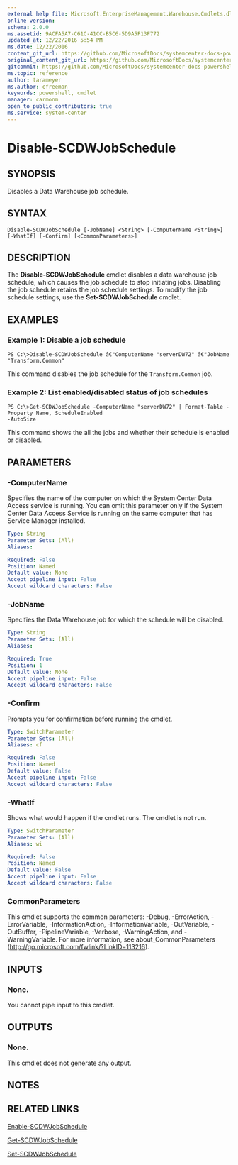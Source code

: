 ```yaml
---
external help file: Microsoft.EnterpriseManagement.Warehouse.Cmdlets.dll-Help.xml
online version: 
schema: 2.0.0
ms.assetid: 9ACFA5A7-C61C-41CC-B5C6-5D9A5F13F772
updated_at: 12/22/2016 5:54 PM
ms.date: 12/22/2016
content_git_url: https://github.com/MicrosoftDocs/systemcenter-docs-powershell/blob/live/systemcenter-cmdlets/SystemCenter2016/ServiceManagerDataWarehouse/vlatest/Disable-SCDWJobSchedule.md
original_content_git_url: https://github.com/MicrosoftDocs/systemcenter-docs-powershell/blob/live/systemcenter-cmdlets/SystemCenter2016/ServiceManagerDataWarehouse/vlatest/Disable-SCDWJobSchedule.md
gitcommit: https://github.com/MicrosoftDocs/systemcenter-docs-powershell/blob/17c3a51bd892aad46c731d9f381f0704b4815004/systemcenter-cmdlets/SystemCenter2016/ServiceManagerDataWarehouse/vlatest/Disable-SCDWJobSchedule.md
ms.topic: reference
author: tarameyer
ms.author: cfreeman
keywords: powershell, cmdlet
manager: carmonm
open_to_public_contributors: true
ms.service: system-center
---
```


# Disable-SCDWJobSchedule

## SYNOPSIS
Disables a Data Warehouse job schedule.

## SYNTAX

```
Disable-SCDWJobSchedule [-JobName] <String> [-ComputerName <String>] [-WhatIf] [-Confirm] [<CommonParameters>]
```

## DESCRIPTION
The **Disable-SCDWJobSchedule** cmdlet disables a data warehouse job schedule, which causes the job schedule to stop initiating jobs.
Disabling the job schedule retains the job schedule settings.
To modify the job schedule settings, use the **Set-SCDWJobSchedule** cmdlet.

## EXAMPLES

### Example 1: Disable a job schedule
```
PS C:\>Disable-SCDWJobSchedule â€"ComputerName "serverDW72" â€"JobName "Transform.Common"
```

This command disables the job schedule for the `Transform.Common` job.

### Example 2: List enabled/disabled status of job schedules
```
PS C:\>Get-SCDWJobSchedule -ComputerName "serverDW72" | Format-Table -Property Name, ScheduleEnabled
-AutoSize
```

This command shows the all the jobs and whether their schedule is enabled or disabled.

## PARAMETERS

### -ComputerName
Specifies the name of the computer on which the System Center Data Access service is running.
You can omit this parameter only if the System Center Data Access Service is running on the same computer that has Service Manager installed.

```yaml
Type: String
Parameter Sets: (All)
Aliases: 

Required: False
Position: Named
Default value: None
Accept pipeline input: False
Accept wildcard characters: False
```

### -JobName
Specifies the Data Warehouse job for which the schedule will be disabled.

```yaml
Type: String
Parameter Sets: (All)
Aliases: 

Required: True
Position: 1
Default value: None
Accept pipeline input: False
Accept wildcard characters: False
```

### -Confirm
Prompts you for confirmation before running the cmdlet.

```yaml
Type: SwitchParameter
Parameter Sets: (All)
Aliases: cf

Required: False
Position: Named
Default value: False
Accept pipeline input: False
Accept wildcard characters: False
```

### -WhatIf
Shows what would happen if the cmdlet runs.
The cmdlet is not run.

```yaml
Type: SwitchParameter
Parameter Sets: (All)
Aliases: wi

Required: False
Position: Named
Default value: False
Accept pipeline input: False
Accept wildcard characters: False
```

### CommonParameters
This cmdlet supports the common parameters: -Debug, -ErrorAction, -ErrorVariable, -InformationAction, -InformationVariable, -OutVariable, -OutBuffer, -PipelineVariable, -Verbose, -WarningAction, and -WarningVariable. For more information, see about_CommonParameters (http://go.microsoft.com/fwlink/?LinkID=113216).

## INPUTS

### None.
You cannot pipe input to this cmdlet.

## OUTPUTS

### None.
This cmdlet does not generate any output.

## NOTES

## RELATED LINKS

[Enable-SCDWJobSchedule](xref:SystemCenter2016/ServiceManagerDataWarehouse/vlatest/Enable-SCDWJobSchedule.md)

[Get-SCDWJobSchedule](xref:SystemCenter2016/ServiceManagerDataWarehouse/vlatest/Get-SCDWJobSchedule.md)

[Set-SCDWJobSchedule](xref:SystemCenter2016/ServiceManagerDataWarehouse/vlatest/Set-SCDWJobSchedule.md)

